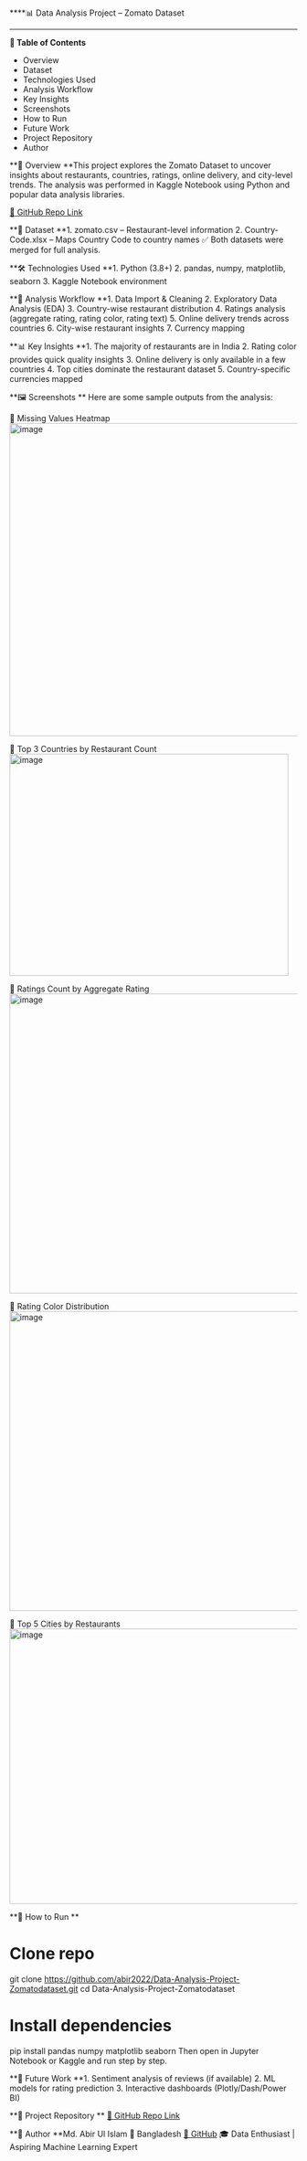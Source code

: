****📊 Data Analysis Project – Zomato Dataset
****
**📌 Table of Contents**

- Overview
- Dataset
- Technologies Used
- Analysis Workflow
- Key Insights
- Screenshots
- How to Run
- Future Work
- Project Repository
- Author

**📌 Overview
**This project explores the Zomato Dataset to uncover insights about restaurants, countries, ratings, online delivery, and city-level trends.
The analysis was performed in Kaggle Notebook using Python and popular data analysis libraries.

[🔗 GitHub Repo Link]([url](https://github.com/abir2022/Data-Analysis-Project-Zomatodataset/tree/main))

**📂 Dataset
**1. zomato.csv – Restaurant-level information
2. Country-Code.xlsx – Maps Country Code to country names
✅ Both datasets were merged for full analysis.

**🛠️ Technologies Used
**1. Python (3.8+)
2. pandas, numpy, matplotlib, seaborn
3. Kaggle Notebook environment

**🔎 Analysis Workflow
**1. Data Import & Cleaning
2. Exploratory Data Analysis (EDA)
3. Country-wise restaurant distribution
4. Ratings analysis (aggregate rating, rating color, rating text)
5. Online delivery trends across countries
6. City-wise restaurant insights
7. Currency mapping

**📊 Key Insights
**1. The majority of restaurants are in India
2. Rating color provides quick quality insights
3. Online delivery is only available in a few countries
4. Top cities dominate the restaurant dataset
5. Country-specific currencies mapped

**🖼️ Screenshots
**
Here are some sample outputs from the analysis:

🔹 Missing Values Heatmap 
<img width="515" height="548" alt="image" src="https://github.com/user-attachments/assets/29c6e1ea-8666-4b78-a692-7425a74d0da0" />

🔹 Top 3 Countries by Restaurant Count
<img width="488" height="389" alt="image" src="https://github.com/user-attachments/assets/1cc588be-14a3-4519-83c5-bb6035b7f713" />

🔹 Ratings Count by Aggregate Rating
<img width="1014" height="525" alt="image" src="https://github.com/user-attachments/assets/12fd9d96-51af-4f9a-96b9-b5a3849bba48" />

🔹 Rating Color Distribution
<img width="996" height="525" alt="image" src="https://github.com/user-attachments/assets/95f2a5d6-4990-4f40-a34e-fec45adcf199" />

🔹 Top 5 Cities by Restaurants
<img width="528" height="482" alt="image" src="https://github.com/user-attachments/assets/8fd6bcf6-a6a6-47f5-9637-13b7cdeba227" />

**🚀 How to Run
**
# Clone repo
git clone https://github.com/abir2022/Data-Analysis-Project-Zomatodataset.git
cd Data-Analysis-Project-Zomatodataset
# Install dependencies
pip install pandas numpy matplotlib seaborn
Then open in Jupyter Notebook or Kaggle and run step by step.

**🔮 Future Work
**1. Sentiment analysis of reviews (if available)
2. ML models for rating prediction
3. Interactive dashboards (Plotly/Dash/Power BI)

**📁 Project Repository
**
[🔗 GitHub Repo Link]([url](https://github.com/abir2022/Data-Analysis-Project-Zomatodataset/tree/main))

**👤 Author
**Md. Abir Ul Islam
📍 Bangladesh
[🔗 GitHub]([url](https://github.com/abir2022))
🎓 Data Enthusiast | Aspiring Machine Learning Expert
